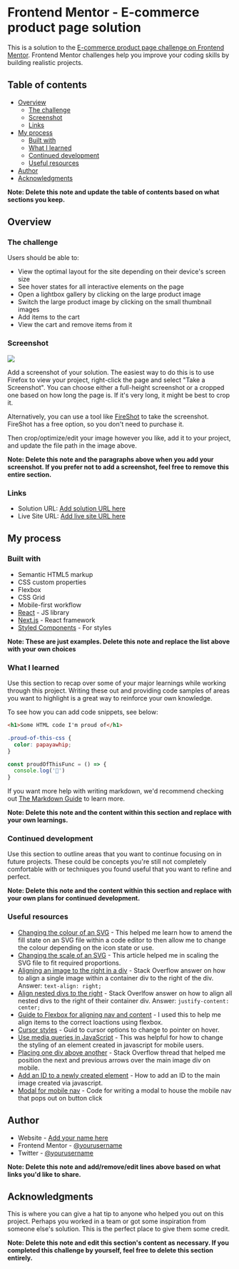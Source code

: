 # Frontend Mentor - E-commerce product page solution

This is a solution to the [E-commerce product page challenge on Frontend Mentor](https://www.frontendmentor.io/challenges/ecommerce-product-page-UPsZ9MJp6). Frontend Mentor challenges help you improve your coding skills by building realistic projects.

## Table of contents

- [Overview](#overview)
  - [The challenge](#the-challenge)
  - [Screenshot](#screenshot)
  - [Links](#links)
- [My process](#my-process)
  - [Built with](#built-with)
  - [What I learned](#what-i-learned)
  - [Continued development](#continued-development)
  - [Useful resources](#useful-resources)
- [Author](#author)
- [Acknowledgments](#acknowledgments)

**Note: Delete this note and update the table of contents based on what sections you keep.**

## Overview

### The challenge

Users should be able to:

- View the optimal layout for the site depending on their device's screen size
- See hover states for all interactive elements on the page
- Open a lightbox gallery by clicking on the large product image
- Switch the large product image by clicking on the small thumbnail images
- Add items to the cart
- View the cart and remove items from it

### Screenshot

![](./screenshot.jpg)

Add a screenshot of your solution. The easiest way to do this is to use Firefox to view your project, right-click the page and select "Take a Screenshot". You can choose either a full-height screenshot or a cropped one based on how long the page is. If it's very long, it might be best to crop it.

Alternatively, you can use a tool like [FireShot](https://getfireshot.com/) to take the screenshot. FireShot has a free option, so you don't need to purchase it. 

Then crop/optimize/edit your image however you like, add it to your project, and update the file path in the image above.

**Note: Delete this note and the paragraphs above when you add your screenshot. If you prefer not to add a screenshot, feel free to remove this entire section.**

### Links

- Solution URL: [Add solution URL here](https://your-solution-url.com)
- Live Site URL: [Add live site URL here](https://your-live-site-url.com)

## My process

### Built with

- Semantic HTML5 markup
- CSS custom properties
- Flexbox
- CSS Grid
- Mobile-first workflow
- [React](https://reactjs.org/) - JS library
- [Next.js](https://nextjs.org/) - React framework
- [Styled Components](https://styled-components.com/) - For styles

**Note: These are just examples. Delete this note and replace the list above with your own choices**

### What I learned

Use this section to recap over some of your major learnings while working through this project. Writing these out and providing code samples of areas you want to highlight is a great way to reinforce your own knowledge.

To see how you can add code snippets, see below:

```html
<h1>Some HTML code I'm proud of</h1>
```
```css
.proud-of-this-css {
  color: papayawhip;
}
```
```js
const proudOfThisFunc = () => {
  console.log('🎉')
}
```

If you want more help with writing markdown, we'd recommend checking out [The Markdown Guide](https://www.markdownguide.org/) to learn more.

**Note: Delete this note and the content within this section and replace with your own learnings.**

### Continued development

Use this section to outline areas that you want to continue focusing on in future projects. These could be concepts you're still not completely comfortable with or techniques you found useful that you want to refine and perfect.

**Note: Delete this note and the content within this section and replace with your own plans for continued development.**

### Useful resources

- [Changing the colour of an SVG](https://stackoverflow.com/questions/22252472/how-to-change-the-color-of-an-svg-element#:~:text=You%20can't%20change%20the,or%20using%20inline.) - This helped me learn how to amend the fill state on an SVG file within a code editor to then allow me to change the colour depending on the icon state or use.
- [Changing the scale of an SVG](https://css-tricks.com/scale-svg/) - This article helped me in scaling the SVG file to fit required proportions.
- [Aligning an image to the right in a div](https://stackoverflow.com/questions/3254595/how-to-align-img-inside-the-div-to-the-right) - Stack Overflow answer on how to align a single image within a container div to the right of the div. Answer: `text-align: right;`
- [Align nested divs to the right](https://stackoverflow.com/questions/7693224/how-do-i-right-align-div-elements) - Stack Overlfow answer on how to align all nested divs to the right of their container div. Answer: `justify-content: center;`
- [Guide to Flexbox for aligning nav and content](https://css-tricks.com/snippets/css/a-guide-to-flexbox/) - I used this to help me align items to the correct loactions using flexbox.
- [Cursor styles](https://www.w3schools.com/cssref/pr_class_cursor.asp) - Guid to cursor options to change to pointer on hover.
- [Use media queries in JavaScript](https://www.w3schools.com/howto/howto_js_media_queries.asp) - This was helpful for how to change the styling of an element created in javascript for mobile users.
- [Placing one div above another](https://stackoverflow.com/questions/48474/how-do-i-position-one-image-on-top-of-another-in-html#:~:text=As%20the%20simplest%20solution.,left%20of%20the%20first%20image.) - Stack Overflow thread that helped me position the next and previous arrows over the main image div on mobile.
- [Add an ID to a newly created element](https://www.educative.io/edpresso/how-to-add-an-id-to-element-in-javascript) - How to add an ID to the main image  created via javascript.
- [Modal for mobile nav](https://www.w3schools.com/howto/howto_css_modals.asp) - Code for writing a modal to house the mobile nav that pops out on button click


## Author

- Website - [Add your name here](https://www.your-site.com)
- Frontend Mentor - [@yourusername](https://www.frontendmentor.io/profile/yourusername)
- Twitter - [@yourusername](https://www.twitter.com/yourusername)

**Note: Delete this note and add/remove/edit lines above based on what links you'd like to share.**

## Acknowledgments

This is where you can give a hat tip to anyone who helped you out on this project. Perhaps you worked in a team or got some inspiration from someone else's solution. This is the perfect place to give them some credit.

**Note: Delete this note and edit this section's content as necessary. If you completed this challenge by yourself, feel free to delete this section entirely.**
